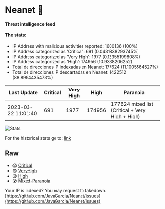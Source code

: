 # Neanet :hocho:
#### Threat intelligence feed
#### The stats:

- IP Address with malicious activities reported: 1600136 (100%)
- IP Address categorized as 'Critical':  691 (0.0431838293745%)
- IP Address categorized as 'Very High':  1977 (0.12355199808%)
- IP Address categorized as 'High':  174956 (10.9338206252)
- Total de direcciones IP indexadas en Neanet:  177624 (11.1005564527%)
- Total de direcciones IP descartadas en Neanet:  1422512 (88.8994435473%)

| Last Update | Critical | Very High | High | Paranoia |
| --- | --- | --- | --- | --- |
| 2023-03-22 11:01:40 | 691 | 1977 | 174956 | 177624 mixed list (Critical + Very High + High)|

![Stats](https://docs.google.com/spreadsheets/d/e/2PACX-1vSnaNMIXVabIpDJjufMlzH7poXnshF3mgd8Is1g9ytUEzVsP5my4Trn8f-xkoLLQ38xpL3HtmUexLo6/pubchart?oid=501124687&format=image)

For the historical stats go to: [link](/stats.csv)
## Raw
- :scream: [Critical](https://raw.githubusercontent.com/JavaGarcia/Neanet/master/blacklists/neanet_critical.txt)
- :fearful: [VeryHigh](https://raw.githubusercontent.com/JavaGarcia/Neanet/master/blacklists/neanet_veryHigh.txtt)
- :frowning: [High](https://raw.githubusercontent.com/JavaGarcia/Neanet/master/blacklists/neanet_high.txt)
- :dizzy_face: [Mixed-Paranoia](https://raw.githubusercontent.com/JavaGarcia/Neanet/master/blacklists/neanet_all.txt)


Your IP is indexed? You may request to takedown. [https://github.com/JavaGarcia/Neanet/issues](https://github.com/JavaGarcia/Neanet/issues)
























































































































































































































































































































































































































































































































































































































































































































































































































































































































































































































































































































































































































































































































































































































































































































































































































































































































































































































































































































































































































































































































































































































































































































































































































































































































































































































































































































































































































































































































































































































































































































































































































































































































































































































































































































































































































































































































































































































































































































































































































































































































































































































































































































































































































































































































































































































































































































































































































































































































































































































































































































































































































































































































































































































































































































































































































































































































































































































































































































































































































































































































































































































































































































































































































































































































































































































































































































































































































































































































































































































































































































































































































































































































































































































































































































































































































































































































































































































































































































































































































































































































































































































































































































































































































































































































































































































































































































































































































































































































































































































































































































































































































































































































































































































































































































































































































































































































































































































































































































































































































































































































































































































































